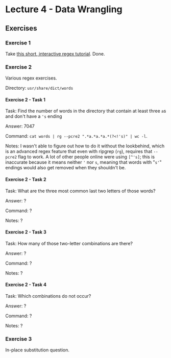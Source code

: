 # Lecture 4 - Data Wrangling

## Exercises

### Exercise 1

Take [this short, interactive regex tutorial](https://regexone.com/). Done.

### Exercise 2

Various regex exercises.

Directory: `usr/share/dict/words`

#### Exercise 2 - Task 1
Task: Find the number of words in the directory that contain at least three `a`s and don't have a `'s` ending

Answer: 7047

Command: `cat words | rg --pcre2 ".*a.*a.*a.*(?<!'s)" | wc -l`.

Notes: I wasn't able to figure out how to do it without the lookbehind, which is an advanced regex feature that even with ripgrep (`rg`), requires that `--pcre2` flag to work. A lot of other people online were using `[^'s]`; this is inaccurate because it means neither `'` nor `s`, meaning that words with "`s'`" endings would also get removed when they shouldn't be.

#### Exercise 2 - Task 2
Task: What are the three most common last two letters of those words?

Answer: ?

Command: ?

Notes: ?

#### Exercise 2 - Task 3
Task: How many of those two-letter combinations are there?

Answer: ?

Command: ?

Notes: ?

#### Exercise 2 - Task 4
Task: Which combinations do not occur?

Answer: ?

Command: ?

Notes: ?

### Exercise 3

In-place substitution question.
